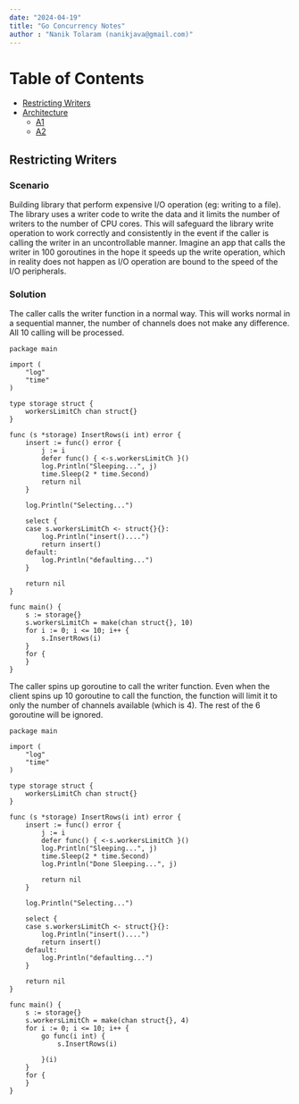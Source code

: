 ```yaml
---
date: "2024-04-19"
title: "Go Concurrency Notes"
author : "Nanik Tolaram (nanikjava@gmail.com)" 
---
```

# Table of Contents  
- [Restricting Writers](#restricting-writers)
- [Architecture](#architecture)
  - [A1](#a1)
  - [A2](#a2)


## Restricting Writers


### Scenario

Building library that perform expensive I/O operation (eg: writing to a file). The library uses a writer code to write the data and it limits the number of writers to the number of CPU cores. This will safeguard the library write operation to work correctly and consistently in the event if the caller is calling the writer in an uncontrollable manner. Imagine an app that calls the writer in 100 goroutines in the hope it speeds up the write operation, which in reality does not happen as I/O operation are bound to the speed of the I/O peripherals.


### Solution

The caller calls the writer function in a normal way. This will works normal in a sequential manner, the number of channels does not make any difference. All 10 calling will be processed.

```
package main

import (
	"log"
	"time"
)

type storage struct {
	workersLimitCh chan struct{}
}

func (s *storage) InsertRows(i int) error {
	insert := func() error {
		j := i
		defer func() { <-s.workersLimitCh }()
		log.Println("Sleeping...", j)
		time.Sleep(2 * time.Second)
		return nil
	}

	log.Println("Selecting...")

	select {
	case s.workersLimitCh <- struct{}{}:
		log.Println("insert()....")
		return insert()
	default:
		log.Println("defaulting...")
	}

	return nil
}

func main() {
	s := storage{}
	s.workersLimitCh = make(chan struct{}, 10)
	for i := 0; i <= 10; i++ {
		s.InsertRows(i)
	}
	for {
	}
}
```




The caller spins up goroutine to call the writer function. Even when the client spins up 10 goroutine to call the function, the function will limit it to only the number of channels available (which is 4). The rest of the 6 goroutine will be ignored.

```
package main

import (
	"log"
	"time"
)

type storage struct {
	workersLimitCh chan struct{}
}

func (s *storage) InsertRows(i int) error {
	insert := func() error {
		j := i
		defer func() { <-s.workersLimitCh }()
		log.Println("Sleeping...", j)
		time.Sleep(2 * time.Second)
		log.Println("Done Sleeping...", j)

		return nil
	}

	log.Println("Selecting...")

	select {
	case s.workersLimitCh <- struct{}{}:
		log.Println("insert()....")
		return insert()
	default:
		log.Println("defaulting...")
	}

	return nil
}

func main() {
	s := storage{}
	s.workersLimitCh = make(chan struct{}, 4)
	for i := 0; i <= 10; i++ {
		go func(i int) {
			s.InsertRows(i)

		}(i)
	}
	for {
	}
}
```